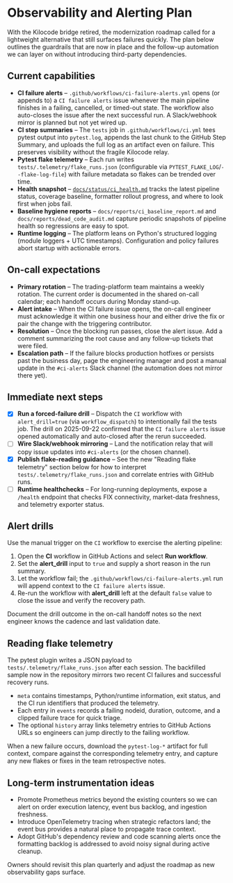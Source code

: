 # Observability and Alerting Plan

With the Kilocode bridge retired, the modernization roadmap called for a
lightweight alternative that still surfaces failures quickly.  The plan below
outlines the guardrails that are now in place and the follow-up automation we
can layer on without introducing third-party dependencies.

## Current capabilities

* **CI failure alerts** – `.github/workflows/ci-failure-alerts.yml` opens (or
  appends to) a `CI failure alerts` issue whenever the main pipeline finishes in
  a failing, cancelled, or timed-out state. The workflow also auto-closes the
  issue after the next successful run. A Slack/webhook mirror is planned but not
  yet wired up.
* **CI step summaries** – The `tests` job in `.github/workflows/ci.yml` tees
  pytest output into `pytest.log`, appends the last chunk to the GitHub Step
  Summary, and uploads the full log as an artifact even on failure. This
  preserves visibility without the fragile Kilocode relay.
* **Pytest flake telemetry** – Each run writes `tests/.telemetry/flake_runs.json`
  (configurable via `PYTEST_FLAKE_LOG`/`--flake-log-file`) with failure metadata
  so flakes can be trended over time.
* **Health snapshot** – [`docs/status/ci_health.md`](../status/ci_health.md)
  tracks the latest pipeline status, coverage baseline, formatter rollout
  progress, and where to look first when jobs fail.
* **Baseline hygiene reports** – `docs/reports/ci_baseline_report.md` and
  `docs/reports/dead_code_audit.md` capture periodic snapshots of pipeline
  health so regressions are easy to spot.
* **Runtime logging** – The platform leans on Python's structured logging
  (module loggers + UTC timestamps). Configuration and policy failures abort
  startup with actionable errors.

## On-call expectations

* **Primary rotation** – The trading-platform team maintains a weekly rotation.
  The current order is documented in the shared on-call calendar; each handoff
  occurs during Monday stand-up.
* **Alert intake** – When the CI failure issue opens, the on-call engineer must
  acknowledge it within one business hour and either drive the fix or pair the
  change with the triggering contributor.
* **Resolution** – Once the blocking run passes, close the alert issue. Add a
  comment summarizing the root cause and any follow-up tickets that were filed.
* **Escalation path** – If the failure blocks production hotfixes or persists
  past the business day, page the engineering manager and post a manual update
  in the `#ci-alerts` Slack channel (the automation does not mirror there yet).

## Immediate next steps

- [x] **Run a forced-failure drill** – Dispatch the `CI` workflow with
      `alert_drill=true` (via `workflow_dispatch`) to intentionally fail the
      tests job. The drill on 2025-09-22 confirmed that the
      `CI failure alerts` issue opened automatically and auto-closed after the
      rerun succeeded.
- [ ] **Wire Slack/webhook mirroring** – Land the notification relay that will
      copy issue updates into `#ci-alerts` (or the chosen channel).
- [x] **Publish flake-reading guidance** – See the new "Reading flake telemetry"
      section below for how to interpret `tests/.telemetry/flake_runs.json` and
      correlate entries with GitHub runs.
- [ ] **Runtime healthchecks** – For long-running deployments, expose a
      `/health` endpoint that checks FIX connectivity, market-data freshness, and
      telemetry exporter status.

## Alert drills

Use the manual trigger on the `CI` workflow to exercise the alerting pipeline:

1. Open the **CI** workflow in GitHub Actions and select **Run workflow**.
2. Set the **alert_drill** input to `true` and supply a short reason in the run
   summary.
3. Let the workflow fail; the `.github/workflows/ci-failure-alerts.yml` run will
   append context to the `CI failure alerts` issue.
4. Re-run the workflow with **alert_drill** left at the default `false` value to
   close the issue and verify the recovery path.

Document the drill outcome in the on-call handoff notes so the next engineer
knows the cadence and last validation date.

## Reading flake telemetry

The pytest plugin writes a JSON payload to `tests/.telemetry/flake_runs.json`
after each session. The backfilled sample now in the repository mirrors two
recent CI failures and successful recovery runs.

* `meta` contains timestamps, Python/runtime information, exit status, and the
  CI run identifiers that produced the telemetry.
* Each entry in `events` records a failing nodeid, duration, outcome, and a
  clipped failure trace for quick triage.
* The optional `history` array links telemetry entries to GitHub Actions URLs so
  engineers can jump directly to the failing workflow.

When a new failure occurs, download the `pytest-log-*` artifact for full
context, compare against the corresponding telemetry entry, and capture any new
flakes or fixes in the team retrospective notes.

## Long-term instrumentation ideas

* Promote Prometheus metrics beyond the existing counters so we can alert on
  order execution latency, event bus backlog, and ingestion freshness.
* Introduce OpenTelemetry tracing when strategic refactors land; the event bus
  provides a natural place to propagate trace context.
* Adopt GitHub's dependency review and code scanning alerts once the formatting
  backlog is addressed to avoid noisy signal during active cleanup.

Owners should revisit this plan quarterly and adjust the roadmap as new
observability gaps surface.

